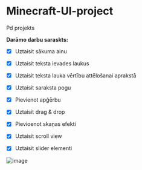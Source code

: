 # Minecraft-UI-project
Pd projekts 

**Darāmo darbu saraskts:**
- [x] Uztaisit sākuma ainu
- [x] Uztaisit teksta ievades laukus
- [x] Uztaisit teksta lauka vērtību attēlošanai aprakstā 
- [x] Uztaisit saraksta pogu
- [x] Pievienot apģērbu
- [x] Uztaisit drag & drop
- [x] Pievioenot skaņas efekti
- [x] Uztaisit scroll view 
- [x] Uztaisit slider elementi


![image](https://github.com/user-attachments/assets/8ad6b122-d101-40b5-9ca5-07657026af3e)


